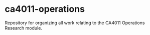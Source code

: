 # ca4011-operations
Repository for organizing all work relating to the CA4011 Operations Research module.
